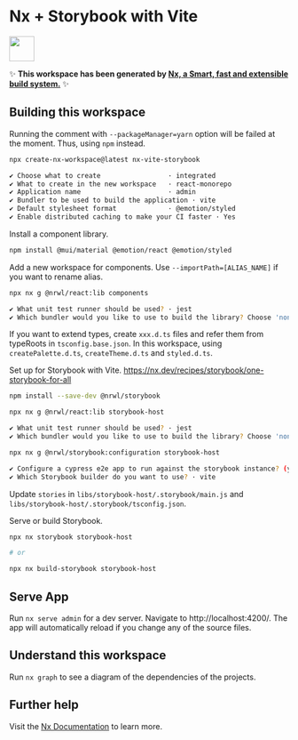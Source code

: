 # Nx + Storybook with Vite

<a alt="Nx logo" href="https://nx.dev" target="_blank" rel="noreferrer"><img src="https://raw.githubusercontent.com/nrwl/nx/master/images/nx-logo.png" width="45"></a>

✨ **This workspace has been generated by [Nx, a Smart, fast and extensible build system.](https://nx.dev)** ✨

## Building this workspace

Running the comment with `--packageManager=yarn` option will be failed at the moment.
Thus, using `npm` instead.

```sh
npx create-nx-workspace@latest nx-vite-storybook

✔ Choose what to create                 · integrated
✔ What to create in the new workspace   · react-monorepo
✔ Application name                      · admin
✔ Bundler to be used to build the application · vite
✔ Default stylesheet format             · @emotion/styled
✔ Enable distributed caching to make your CI faster · Yes
```

Install a component library.

```sh
npm install @mui/material @emotion/react @emotion/styled
```

Add a new workspace for components. Use `--importPath=[ALIAS_NAME]` if you want to rename alias.

```sh
npx nx g @nrwl/react:lib components

✔ What unit test runner should be used? · jest
✔ Which bundler would you like to use to build the library? Choose 'none' to skip build setup. · vite
```

If you want to extend types, create `xxx.d.ts` files and refer them from typeRoots in `tsconfig.base.json`. In this workspace, using `createPalette.d.ts`, `createTheme.d.ts` and `styled.d.ts`.

Set up for Storybook with Vite. https://nx.dev/recipes/storybook/one-storybook-for-all

```sh
npm install --save-dev @nrwl/storybook

npx nx g @nrwl/react:lib storybook-host

✔ What unit test runner should be used? · jest
✔ Which bundler would you like to use to build the library? Choose 'none' to skip build setup. · vite

npx nx g @nrwl/storybook:configuration storybook-host

✔ Configure a cypress e2e app to run against the storybook instance? (y/N) · false
✔ Which Storybook builder do you want to use? · vite
```

Update `stories` in `libs/storybook-host/.storybook/main.js` and `libs/storybook-host/.storybook/tsconfig.json`.

Serve or build Storybook.

```sh
npx nx storybook storybook-host

# or

npx nx build-storybook storybook-host
```

## Serve App

Run `nx serve admin` for a dev server. Navigate to http://localhost:4200/. The app will automatically reload if you change any of the source files.

## Understand this workspace

Run `nx graph` to see a diagram of the dependencies of the projects.

## Further help

Visit the [Nx Documentation](https://nx.dev) to learn more.
